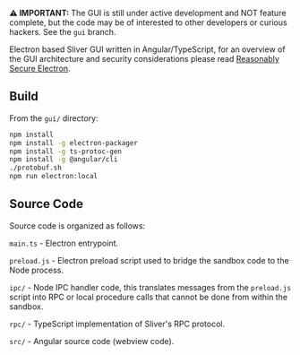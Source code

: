 __⚠️ IMPORTANT:__ The GUI is still under active development and NOT feature complete, but the code may be of interested to other developers or curious hackers. See the `gui` branch.

Electron based Sliver GUI written in Angular/TypeScript, for an overview of the GUI architecture and security considerations please read [Reasonably Secure Electron](https://know.bishopfox.com/research/reasonably-secure-electron).

## Build

From the `gui/` directory:

```bash
npm install
npm install -g electron-packager
npm install -g ts-protoc-gen
npm install -g @angular/cli
./protobuf.sh
npm run electron:local
```

## Source Code

Source code is organized as follows:

`main.ts` - Electron entrypoint.

`preload.js` - Electron preload script used to bridge the sandbox code to the Node process.

`ipc/` - Node IPC handler code, this translates messages from the `preload.js` script into RPC or local 
procedure calls that cannot be done from within the sandbox.

`rpc/` - TypeScript implementation of Sliver's RPC protocol.

`src/` - Angular source code (webview code).
